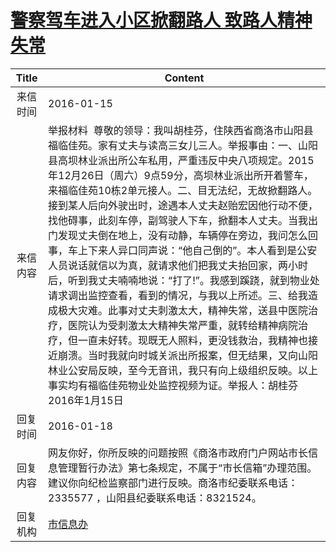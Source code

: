 # <a href="http://www.shangluo.gov.cn/zmhd/ldxxxx.jsp?urltype=leadermail.LeaderMailContentUrl&wbtreeid=1112&leadermailid=3469">警察驾车进入小区掀翻路人  致路人精神失常</a>
| Title |                                                                                                                                                                                                                                                        Content                                                                                                                                                                                                                                                        |
|:-----:|-----------------------------------------------------------------------------------------------------------------------------------------------------------------------------------------------------------------------------------------------------------------------------------------------------------------------------------------------------------------------------------------------------------------------------------------------------------------------------------------------------------------------|
| 来信时间  | 2016-01-15                                                                                                                                                                                                                                                                                                                                                                                                                                                                                                            |
| 来信内容  | 举报材料  尊敬的领导：我叫胡桂芬，住陕西省商洛市山阳县福临佳苑。家有丈夫与读高三女儿三人。举报事由：一、山阳县高坝林业派出所公车私用，严重违反中央八项规定。2015年12月26日（周六）9点59分，高坝林业派出所开着警车，来福临佳苑10栋2单元接人。二、目无法纪，无故掀翻路人。接到某人后向外驶出时，途遇本人丈夫赵贻宏因他行动不便，找他碍事，此刻车停，副驾驶人下车，掀翻本人丈夫。当我出门发现丈夫倒在地上，没有动静，车辆停在旁边，我问怎么回事，车上下来人异口同声说：“他自己倒的”。本人看到是公安人员说话就信以为真，就请求他们把我丈夫抬回家，两小时后，听到我丈夫喃喃地说：“打了!”。我感到蹊跷，就到物业处请求调出监控查看，看到的情况，与我以上所述。三、给我造成极大灾难。此事对丈夫刺激太大，精神失常，送县中医院治疗，医院认为受刺激太大精神失常严重，就转给精神病院治疗，但一直未好转。现既无人照料，更没钱救治，我精神也接近崩溃。当时我就向时城关派出所报案，但无结果，又向山阳林业公安局反映，至今无音讯，我只有向上级组织反映。以上事实均有福临佳苑物业处监控视频为证。举报人：胡桂芬 2016年1月15日 |
| 回复时间  | 2016-01-18                                                                                                                                                                                                                                                                                                                                                                                                                                                                                                            |
| 回复内容  | 网友你好，你所反映的问题按照《商洛市政府门户网站市长信息管理暂行办法》第七条规定，不属于“市长信箱”办理范围。建议你向纪检监察部门进行反映。商洛市纪委联系电话：2335577 ，山阳县纪委联系电话：8321524。                                                                                                                                                                                                                                                                                                                                                                                                           |
| 回复机构  | <a href="../../categories/agencies/市信息办.md">市信息办</a>                                                                                                                                                                                                                                                                                                                                                                                                                                                                  |